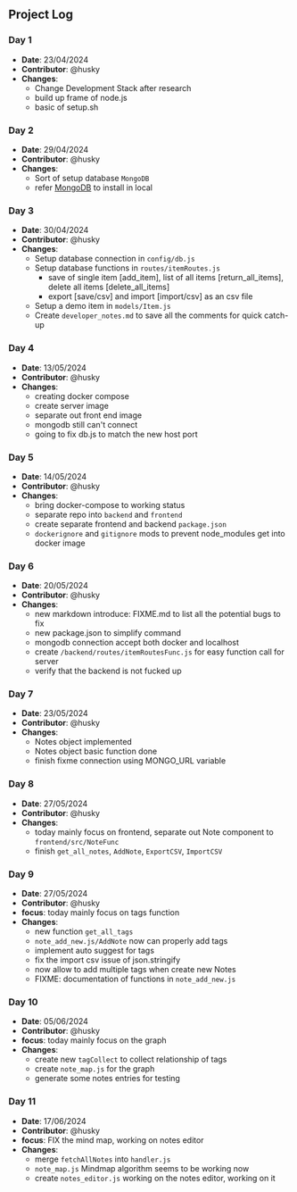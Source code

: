 ## Project Log 

### Day 1
- **Date**: 23/04/2024
- **Contributor**: @husky
- **Changes**:
    - Change Development Stack after research
    - build up frame of node.js
    - basic of setup.sh

### Day 2
- **Date**: 29/04/2024
- **Contributor**: @husky
- **Changes**:
    - Sort of setup database `MongoDB`
    - refer [MongoDB](https://www.mongodb.com/docs/manual/tutorial/install-mongodb-on-ubuntu/) to install in local

### Day 3
- **Date**: 30/04/2024
- **Contributor**: @husky
- **Changes**:
    - Setup database connection in `config/db.js`
    - Setup database functions in `routes/itemRoutes.js`
        - save of single item [add_item], list of all items [return_all_items], delete all items [delete_all_items]
        - export [save/csv] and import [import/csv] as an csv file
    - Setup a demo item in `models/Item.js`
    - Create `developer_notes.md` to save all the comments for quick catch-up

### Day 4
- **Date**: 13/05/2024
- **Contributor**: @husky
- **Changes**:
    - creating docker compose  
    - create server image
    - separate out front end image 
    - mongodb still can't connect
    - going to fix db.js to match the new host port

### Day 5
- **Date**: 14/05/2024
- **Contributor**: @husky
- **Changes**:
    - bring docker-compose to working status
    - separate repo into `backend` and `frontend`
    - create separate frontend and backend `package.json`
    - `dockerignore` and `gitignore` mods to prevent node_modules get into docker image

### Day 6
- **Date**: 20/05/2024
- **Contributor**: @husky
- **Changes**:
    - new markdown introduce: FIXME.md to list all the potential bugs to fix
    - new package.json to simplify command 
    - mongodb connection accept both docker and localhost
    - create `/backend/routes/itemRoutesFunc.js` for easy function call for server
    - verify that the backend is not fucked up
    
### Day 7
- **Date**: 23/05/2024
- **Contributor**: @husky
- **Changes**:
    - Notes object implemented
    - Notes object basic function done
    - finish fixme connection using MONGO_URL variable

### Day 8
- **Date**: 27/05/2024
- **Contributor**: @husky
- **Changes**:
    - today mainly focus on frontend, separate out Note component to `frontend/src/NoteFunc`
    - finish `get_all_notes`, `AddNote`, `ExportCSV`, `ImportCSV`

### Day 9
- **Date**: 27/05/2024
- **Contributor**: @husky
- **focus**: today mainly focus on tags function
- **Changes**:
    - new function `get_all_tags`
    - `note_add_new.js/AddNote` now can properly add tags 
    - implement auto suggest for tags
    - fix the import csv issue of json.stringify
    - now allow to add multiple tags when create new Notes
    - FIXME: documentation of functions in `note_add_new.js`

### Day 10
- **Date**: 05/06/2024
- **Contributor**: @husky
- **focus**: today mainly focus on the graph
- **Changes**:
    - create new `tagCollect` to collect relationship of tags
    - create `note_map.js` for the graph 
    - generate some notes entries for testing

### Day 11
- **Date**: 17/06/2024
- **Contributor**: @husky
- **focus**: FIX the mind map, working on notes editor
- **Changes**:
    - merge `fetchAllNotes` into `handler.js`
    - `note_map.js` Mindmap algorithm seems to be working now
    - create `notes_editor.js` working on the notes editor, working on it
